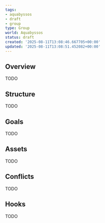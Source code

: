 ```yaml
---
tags:
- aquabyssos
- draft
- group
type: Group
world: Aquabyssos
status: draft
created: '2025-08-11T13:08:46.667705+00:00'
updated: '2025-08-11T13:08:51.452082+00:00'
---
```



## Overview

TODO
## Structure

TODO
## Goals

TODO
## Assets

TODO
## Conflicts

TODO
## Hooks

TODO
